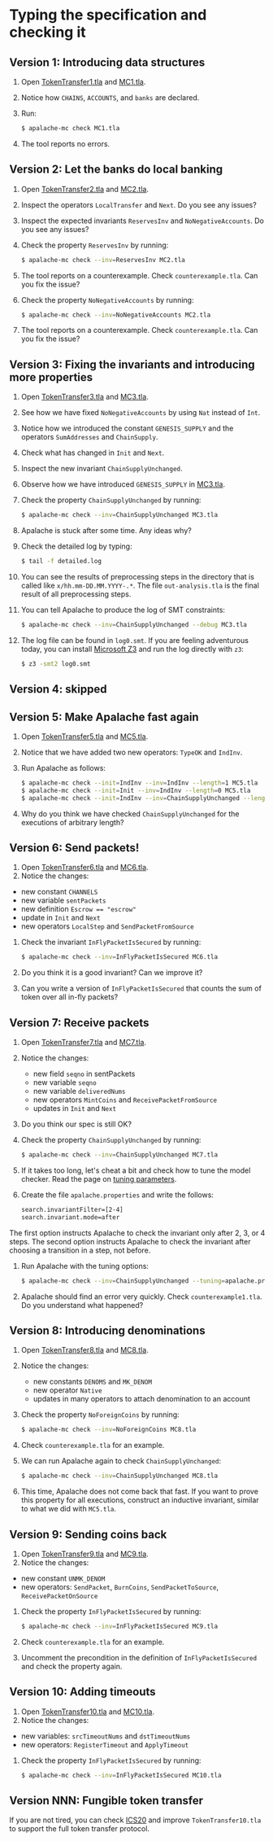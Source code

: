 # Typing the specification and checking it

## Version 1: Introducing data structures

1. Open [TokenTransfer1.tla](../examples/TokenTransfer1.tla) and [MC1.tla](../examples/MC1.tla).
1. Notice how `CHAINS`, `ACCOUNTS`, and `banks` are declared.
1. Run:

    ```sh
    $ apalache-mc check MC1.tla
    ```

4. The tool reports no errors.

## Version 2: Let the banks do local banking

1. Open [TokenTransfer2.tla](../examples/TokenTransfer2.tla) and [MC2.tla](../examples/MC2.tla).
1. Inspect the operators `LocalTransfer` and `Next`. Do you see any issues?
1. Inspect the expected invariants `ReservesInv` and `NoNegativeAccounts`.
Do you see any issues?
1. Check the property `ReservesInv` by running:

    ```sh
    $ apalache-mc check --inv=ReservesInv MC2.tla
    ```

1. The tool reports on a counterexample. Check `counterexample.tla`.
Can you fix the issue?

1. Check the property `NoNegativeAccounts` by running:

    ```sh
    $ apalache-mc check --inv=NoNegativeAccounts MC2.tla
    ```

1. The tool reports on a counterexample. Check `counterexample.tla`.
Can you fix the issue?


## Version 3: Fixing the invariants and introducing more properties

1. Open [TokenTransfer3.tla](../examples/TokenTransfer3.tla) and [MC3.tla](../examples/MC3.tla).
1. See how we have fixed `NoNegativeAccounts` by using `Nat` instead of `Int`.
1. Notice how we introduced the constant `GENESIS_SUPPLY` and
the operators `SumAddresses` and `ChainSupply`.
1. Check what has changed in `Init` and `Next`.
1. Inspect the new invariant `ChainSupplyUnchanged`.
1. Observe how we have introduced `GENESIS_SUPPLY` in
[MC3.tla](../examples/MC3.tla).

1. Check the property `ChainSupplyUnchanged` by running:

    ```sh
    $ apalache-mc check --inv=ChainSupplyUnchanged MC3.tla
    ```

1. Apalache is stuck after some time. Any ideas why?    

1. Check the detailed log by typing:

    ```sh
    $ tail -f detailed.log
    ```

1. You can see the results of preprocessing steps in the directory
that is called like `x/hh.mm-DD.MM.YYYY-.*`. The file `out-analysis.tla`
is the final result of all preprocessing steps.

1. You can tell Apalache to produce the log of SMT constraints:

    ```sh
    $ apalache-mc check --inv=ChainSupplyUnchanged --debug MC3.tla
    ```

1. The log file can be found in `log0.smt`. If you are feeling adventurous
today, you can install [Microsoft Z3](https://github.com/Z3Prover/z3) and run
the log directly with `z3`:

    ```sh
    $ z3 -smt2 log0.smt
    ```

## Version 4: skipped

## Version 5: Make Apalache fast again

1. Open [TokenTransfer5.tla](../examples/TokenTransfer5.tla) and
[MC5.tla](../examples/MC5.tla).
1. Notice that we have added two new operators: `TypeOK` and `IndInv`.
1. Run Apalache as follows:

    ```sh
    $ apalache-mc check --init=IndInv --inv=IndInv --length=1 MC5.tla
    $ apalache-mc check --init=Init --inv=IndInv --length=0 MC5.tla
    $ apalache-mc check --init=IndInv --inv=ChainSupplyUnchanged --length=0 MC5.tla
    ```

1. Why do you think we have checked `ChainSupplyUnchanged` for the executions
of arbitrary length?

## Version 6: Send packets!

1. Open [TokenTransfer6.tla](../examples/TokenTransfer6.tla) and
[MC6.tla](../examples/MC6.tla).
1. Notice the changes:
  - new constant `CHANNELS`
  - new variable `sentPackets`
  - new definition `Escrow == "escrow"`
  - update in `Init` and `Next`
  - new operators `LocalStep` and `SendPacketFromSource`

1. Check the invariant `InFlyPacketIsSecured` by running:

    ```sh
    $ apalache-mc check --inv=InFlyPacketIsSecured MC6.tla
    ```

1. Do you think it is a good invariant? Can we improve it?

1. Can you write a version of `InFlyPacketIsSecured` that counts
the sum of token over all in-fly packets?

## Version 7: Receive packets

1. Open [TokenTransfer7.tla](../examples/TokenTransfer7.tla) and
[MC7.tla](../examples/MC7.tla).
1. Notice the changes:
    - new field `seqno` in sentPackets
    - new variable `seqno`
    - new variable `deliveredNums`
    - new operators `MintCoins` and `ReceivePacketFromSource`
    - updates in `Init` and `Next`

1. Do you think our spec is still OK?    
1. Check the property `ChainSupplyUnchanged` by running:

    ```sh
    $ apalache-mc check --inv=ChainSupplyUnchanged MC7.tla
    ```

1. If it takes too long, let's cheat a bit and check how to tune the model
checker. Read the page on [tuning
parameters](https://apalache.informal.systems/docs/apalache/tuning.html).

1. Create the file `apalache.properties` and write the follows:
    
    ```sh
    search.invariantFilter=[2-4]
    search.invariant.mode=after
    ```

The first option instructs Apalache to check the invariant only after 2, 3, or
4 steps. The second option instructs Apalache to check the invariant after
choosing a transition in a step, not before.

1. Run Apalache with the tuning options:

    ```sh
    $ apalache-mc check --inv=ChainSupplyUnchanged --tuning=apalache.properties MC7.tla
    ```

1. Apalache should find an error very quickly. Check `counterexample1.tla`.
Do you understand what happened?

## Version 8: Introducing denominations

1. Open [TokenTransfer8.tla](../examples/TokenTransfer8.tla) and
[MC8.tla](../examples/MC8.tla).
1. Notice the changes:
    - new constants `DENOMS` and `MK_DENOM`
    - new operator `Native`
    - updates in many operators to attach denomination to an account

1. Check the property `NoForeignCoins` by running:

    ```sh
    $ apalache-mc check --inv=NoForeignCoins MC8.tla
    ```

1. Check `counterexample.tla` for an example.    

1. We can run Apalache again to check `ChainSupplyUnchanged`:

    ```sh
    $ apalache-mc check --inv=ChainSupplyUnchanged MC8.tla
    ```

1. This time, Apalache does not come back that fast. If you want to prove
this property for all executions, construct an inductive invariant,
similar to what we did with `MC5.tla`.

## Version 9: Sending coins back

1. Open [TokenTransfer9.tla](../examples/TokenTransfer9.tla) and
[MC9.tla](../examples/MC9.tla).
1. Notice the changes:
  - new constant `UNMK_DENOM`
  - new operators: `SendPacket`, `BurnCoins`, `SendPacketToSource`,
    `ReceivePacketOnSource`
1. Check the property `InFlyPacketIsSecured` by running:

    ```sh
    $ apalache-mc check --inv=InFlyPacketIsSecured MC9.tla
    ```

1. Check `counterexample.tla` for an example.

1. Uncomment the precondition in the definition of `InFlyPacketIsSecured`
and check the property again.

## Version 10: Adding timeouts

1. Open [TokenTransfer10.tla](../examples/TokenTransfer10.tla) and
[MC10.tla](../examples/MC10.tla).
1. Notice the changes:
  - new variables: `srcTimeoutNums` and `dstTimeoutNums`
  - new operators: `RegisterTimeout` and `ApplyTimeout`
1. Check the property `InFlyPacketIsSecured` by running:

    ```sh
    $ apalache-mc check --inv=InFlyPacketIsSecured MC10.tla
    ```


## Version NNN: Fungible token transfer

If you are not tired, you can check
[ICS20](https://github.com/cosmos/ics/tree/master/spec/ics-020-fungible-token-transfer)
and improve `TokenTransfer10.tla` to support the full token transfer protocol.

